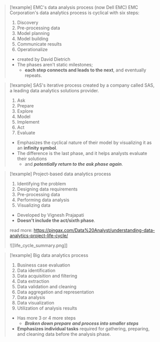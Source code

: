 > [!example] EMC's data analysis process (now Dell EMC)
> EMC Corporation's data analytics process is cyclical with six steps:
> 1. Discovery
> 2. Pre-processing data
> 3. Model planning
> 4. Model building
> 5. Communicate results
> 6. Operationalize
> 
>  - created by David Dietrich
>  - The phases aren't static milestones;
> 	 - __each step connects and leads to the next__, and eventually repeats.

> [!example] SAS's iterative process
> created by a company called SAS, a leading data analytics solutions provider.
> 1. Ask
> 2. Prepare
> 3. Explore
> 4. Model
> 5. Implement
> 6. Act
> 7. Evaluate
> 
> - Emphasizes the cyclical nature of their model by visualizing it as an __infinity symbol__.
> - The difference is the last phase, and it helps analysts evaluate their solutions
> 	- and ___potentially return to the ask phase again___.

> [!example] Project-based data analytics process
> 1. Identifying the problem
> 2. Designing data requirements
> 3. Pre-processing data
> 4. Performing data analysis
> 5. Visualizing data
>    
> - Developed by Vignesh Prajapati
> - __Doesn't include the act/sixth phase__.
> 
> read more: https://pingax.com/Data%20Analyst/understanding-data-analytics-project-life-cycle/
> 
> ![[life_cycle_summary.png]]

>[!example]  Big data analytics process
>1. Business case evaluation
>2. Data identification
>3. Data acquisition and filtering
>4. Data extraction
>5. Data validation and cleaning
>6. Data aggregation and representation
>7. Data analysis
>8. Data visualization
>9. Utilization of analysis results
>
> - Has more 3 or 4 more steps
> 	- ___Broken down prepare and process into smaller steps___
> - __Emphasizes individual tasks__ required for gathering, preparing, and cleaning data before the analysis phase.

